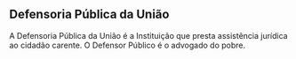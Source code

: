 Defensoria Pública da União
---

A Defensoria Pública da União é a Instituição que presta assistência jurídica ao cidadão carente. O Defensor Público é o advogado do pobre.
